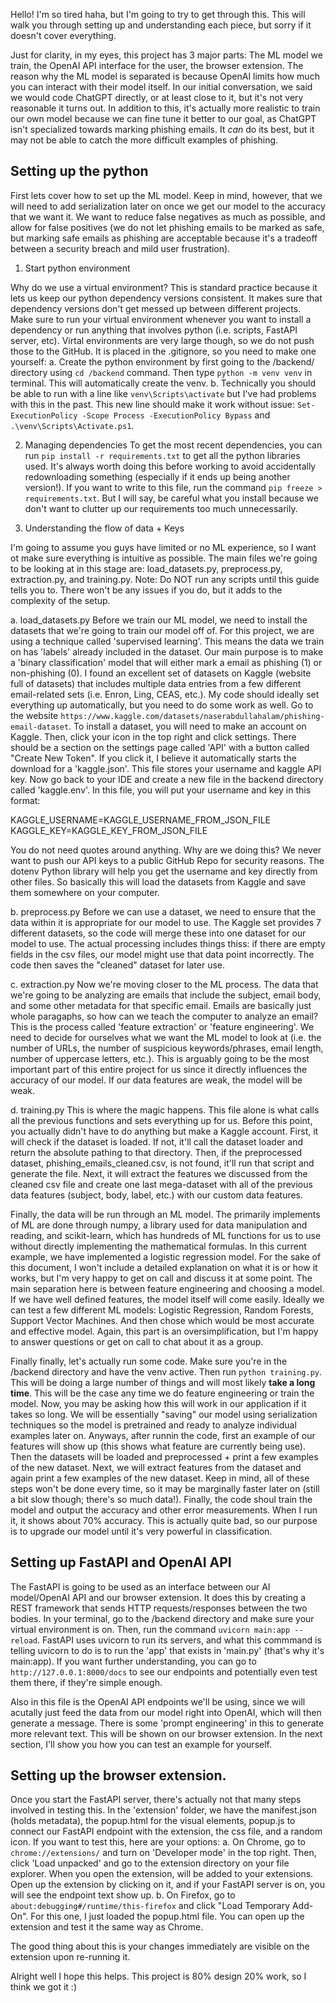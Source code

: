 Hello! I'm so tired haha, but I'm going to try to get through this. This will walk you through setting up and understanding each piece, but sorry if it doesn't cover everything.

Just for clarity, in my eyes, this project has 3 major parts: The ML model we train, the OpenAI API interface for the user, the browser extension. The reason why the ML model is separated is because OpenAI limits how much you can interact with their model itself. In our initial conversation, we said we would code ChatGPT directly, or at least close to it, but it's not very reasonable it turns out. In addition to this, it's actually more realistic to train our own model because we can fine tune it better to our goal, as ChatGPT isn't specialized towards marking phishing emails. It _can_ do its best, but it may not be able to catch the more difficult examples of phishing.

## Setting up the python

First lets cover how to set up the ML model. Keep in mind, however, that we will need to add serialization later on once we get our model to the accuracy that we want it. We want to reduce false negatives as much as possible, and allow for false positives (we do not let phishing emails to be marked as safe, but marking safe emails as phishing are acceptable because it's a tradeoff between a security breach and mild user frustration).

1. Start python environment

Why do we use a virtual environment? This is standard practice because it lets us keep our python dependency versions consistent. It makes sure that dependency versions don't get messed up between different projects. Make sure to run your virtual environment whenever you want to install a dependency or run anything that involves python (i.e. scripts, FastAPI server, etc). Virtal environments are very large though, so we do not push those to the GitHub. It is placed in the .gitignore, so you need to make one yourself:
a. Create the python environment by first going to the /backend/ directory using `cd /backend` command. Then type `python -m venv venv` in terminal. This will automatically create the venv.
b. Technically you should be able to run with a line like `venv\Scripts\activate` but I've had problems with this in the past. This new line should make it work without issue: `Set-ExecutionPolicy -Scope Process -ExecutionPolicy Bypass` and `.\venv\Scripts\Activate.ps1`.

2. Managing dependencies
   To get the most recent dependencies, you can run `pip install -r requirements.txt` to get all the python libraries used. It's always worth doing this before working to avoid accidentally redownloading something (especially if it ends up being another version!). If you want to write to this file, run the command `pip freeze > requirements.txt`. But I will say, be careful what you install because we don't want to clutter up our requirements too much unnecessarily.

3. Understanding the flow of data + Keys

I'm going to assume you guys have limited or no ML experience, so I want ot make sure everything is intuitive as possible. The main files we're going to be looking at in this stage are: load_datasets.py, preprocess.py, extraction.py, and training.py. Note: Do NOT run any scripts until this guide tells you to. There won't be any issues if you do, but it adds to the complexity of the setup.

a. load_datasets.py
Before we train our ML model, we need to install the datasets that we're going to train our model off of. For this project, we are using a technique called 'supervised learning'. This means the data we train on has 'labels' already included in the dataset. Our main purpose is to make a 'binary classification' model that will either mark a email as phishing (1) or non-phishing (0). I found an excellent set of datasets on Kaggle (website full of datasets) that includes multiple data entries from a few different email-related sets (i.e. Enron, Ling, CEAS, etc.). My code should ideally set everything up automatically, but you need to do some work as well. Go to the website `https://www.kaggle.com/datasets/naserabdullahalam/phishing-email-dataset`. To install a dataset, you will need to make an account on Kaggle. Then, click your icon in the top right and click settings. There should be a section on the settings page called 'API' with a button called "Create New Token". If you click it, I believe it automatically starts the download for a 'kaggle.json'. This file stores your username and kaggle API key. Now go back to your IDE and create a new file in the backend directory called 'kaggle.env'. In this file, you will put your username and key in this format:

KAGGLE_USERNAME=KAGGLE_USERNAME_FROM_JSON_FILE
KAGGLE_KEY=KAGGLE_KEY_FROM_JSON_FILE

You do not need quotes around anything. Why are we doing this? We never want to push our API keys to a public GitHub Repo for security reasons. The dotenv Python library will help you get the username and key directly from other files. So basically this will load the datasets from Kaggle and save them somewhere on your computer.

b. preprocess.py
Before we can use a dataset, we need to ensure that the data within it is appropriate for our model to use. The Kaggle set provides 7 different datasets, so the code will merge these into one dataset for our model to use. The actual processing includes things thiss: if there are empty fields in the csv files, our model might use that data point incorrectly. The code then saves the "cleaned" dataset for later use.

c. extraction.py
Now we're moving closer to the ML process. The data that we're going to be analyzing are emails that include the subject, email body, and some other metadata for that specific email. Emails are basically just whole paragaphs, so how can we teach the computer to analyze an email? This is the process called 'feature extraction' or 'feature engineering'. We need to decide for ourselves what we want the ML model to look at (i.e. the number of URLs, the number of suspicious keywords/phrases, email length, number of uppercase letters, etc.). This is arguably going to be the most important part of this entire project for us since it directly influences the accuracy of our model. If our data features are weak, the model will be weak.

d. training.py
This is where the magic happens. This file alone is what calls all the previous functions and sets everything up for us. Before this point, you actually didn't have to do anything but make a Kaggle account. First, it will check if the dataset is loaded. If not, it'll call the dataset loader and return the absolute pathing to that directory. Then, if the preprocessed dataset, phishing_emails_cleaned.csv, is not found, it'll run that script and generate the file. Next, it will extract the features we discussed from the cleaned csv file and create one last mega-dataset with all of the previous data features (subject, body, label, etc.) with our custom data features.

Finally, the data will be run through an ML model. The primarily implements of ML are done through numpy, a library used for data manipulation and reading, and scikit-learn, which has hundreds of ML functions for us to use without directly implementing the mathematical formulas. In this current example, we have implemented a logistic regression model. For the sake of this document, I won't include a detailed explanation on what it is or how it works, but I'm very happy to get on call and discuss it at some point. The main separation here is between feature engineering and choosing a model. If we have well defined features, the model itself will come easily. Ideally we can test a few different ML models: Logistic Regression, Random Forests, Support Vector Machines. And then chose which would be most accurate and effective model. Again, this part is an oversimplification, but I'm happy to answer questions or get on call to chat about it as a group.

Finally finally, let's actually run some code. Make sure you're in the /backend directory and have the venv active. Then run `python training.py`. This will be doing a large number of things and will most likely **take a long time**. This will be the case any time we do feature engineering or train the model. Now, you may be asking how this will work in our application if it takes so long. We will be essentially "saving" our model using serialization techniques so the model is pretrained and ready to analyze individual examples later on. Anyways, after runnin the code, first an example of our features will show up (this shows what feature are currently being use). Then the datasets will be loaded and preprocessed + print a few examples of the new dataset. Next, we will extract features from the dataset and again print a few examples of the new dataset. Keep in mind, all of these steps won't be done every time, so it may be marginally faster later on (still a bit slow though; there's so much data!). Finally, the code shoul train the model and output the accuracy and other error measurements. When I run it, it shows about 70% accuracy. This is actually quite bad, so our purpose is to upgrade our model until it's very powerful in classification.

## Setting up FastAPI and OpenAI API

The FastAPI is going to be used as an interface between our AI model/OpenAI API and our browser extension. It does this by creating a REST framework that sends HTTP requests/responses between the two bodies. In your terminal, go to the /backend directory and make sure your virtual environment is on. Then, run the command `uvicorn main:app --reload`. FastAPI uses uvicorn to run its servers, and what this commmand is telling uvicorn to do is to run the 'app' that exists in 'main.py' (that's why it's main:app). If you want further understanding, you can go to `http://127.0.0.1:8000/docs` to see our endpoints and potentially even test them there, if they're simple enough.

Also in this file is the OpenAI API endpoints we'll be using, since we will acutally just feed the data from our model right into OpenAI, which will then generate a message. There is some 'prompt engineering' in this to generate more relevant text. This will be shown on our browser extension. In the next section, I'll show you how you can test an example for yourself.

## Setting up the browser extension.

Once you start the FastAPI server, there's actually not that many steps involved in testing this. In the 'extension' folder, we have the manifest.json (holds metadata), the popup.html for the visual elements, popup.js to connect our FastAPI endpoint with the extension, the css file, and a random icon. If you want to test this, here are your options:
a. On Chrome, go to `chrome://extensions/` and turn on 'Developer mode' in the top right. Then, click 'Load unpacked' and go to the extension directory on your file explorer. When you open the extension, will be added to your extensions. Open up the extension by clicking on it, and if your FastAPI server is on, you will see the endpoint text show up.
b. On Firefox, go to `about:debugging#/runtime/this-firefox` and click "Load Temporary Add-On". For this one, I just loaded the popup.html file. You can open up the extension and test it the same way as Chrome.

The good thing about this is your changes immediately are visible on the extension upon re-running it.

Alright well I hope this helps. This project is 80% design 20% work, so I think we got it :)
